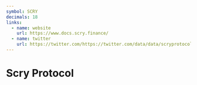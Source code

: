 ```yaml
---
symbol: SCRY
decimals: 18
links:
  - name: website
    url: https://www.docs.scry.finance/
  - name: twitter
    url: https://twitter.com/https://twitter.com/data/data/scryprotocol
---
```


# Scry Protocol
